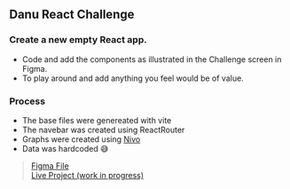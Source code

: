 ## Danu React Challenge
### Create a new empty React app.
- Code and add the components as illustrated in the Challenge screen in Figma.
- To play around and add anything you feel would be of value.

### Process
- The base files were genereated with vite
- The navebar was created using ReactRouter
- Graphs were created using [Nivo](https://nivo.rocks/)
- Data was hardcoded 😅

> [Figma File](https://tinyurl.com/mfk4mp4c) <br>
> [Live Project (work in progress)](https://danu-react-web-challenge.vercel.app/)
